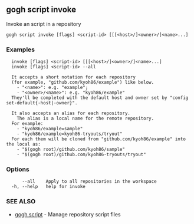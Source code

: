 ## gogh script invoke

Invoke an script in a repository

```
gogh script invoke [flags] <script-id> [[[<host>/]<owner>/]<name>...]
```

### Examples

```
  invoke [flags] <script-id> [[[<host>/]<owner>/]<name>...]
  invoke [flags] <script-id> --all

  It accepts a short notation for each repository
  (for example, "github.com/kyoh86/example") like below.
    - "<name>": e.g. "example"; 
    - "<owner>/<name>": e.g. "kyoh86/example"
  They'll be completed with the default host and owner set by "config set-default{-host|-owner}".

  It also accepts an alias for each repository.
	The alias is a local name for the remote repository.
  For example:
    - "kyoh86/example=sample"
    - "kyoh86/example=kyoh86-tryouts/tryout"
  For each them will be cloned from "github.com/kyoh86/example" into the local as:
    - "$(gogh root)/github.com/kyoh86/sample"
    - "$(gogh root)/github.com/kyoh86-tryouts/tryout"
```

### Options

```
      --all    Apply to all repositories in the workspace
  -h, --help   help for invoke
```

### SEE ALSO

* [gogh script](gogh_script.md)	 - Manage repository script files

